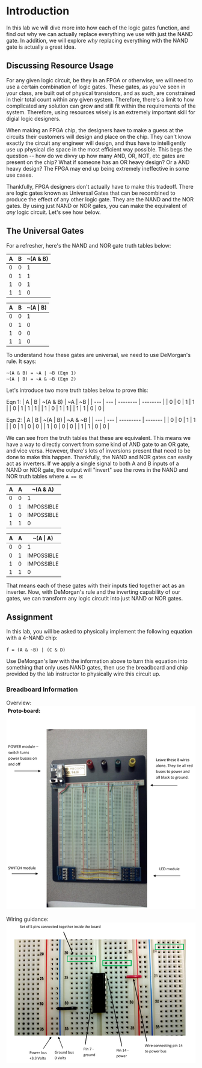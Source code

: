 # Introduction

In this lab we will dive more into how each of the logic gates function, and find out why we can actually replace everything we use with just the NAND gate. In addition, we will explore *why* replacing everything with the NAND gate is actually a great idea.

## Discussing Resource Usage

For any given logic circuit, be they in an FPGA or otherwise, we will need to use a certain combination of logic gates. These gates, as you've seen in your class, are built out of physical transistors, and as such, are constrained in their total count within any given system. Therefore, there's a limit to how complicated any solution can grow and still fit within the requirements of the system. Therefore, using resources wisely is an extremely important skill for digial logic designers.

When making an FPGA chip, the designers have to make a guess at the circuits their customers will design and place on the chip. They can't know exactly the circuit any engineer will design, and thus have to intelligently use up physical die space in the most efficient way possible. This begs the question -- how do we divvy up how many AND, OR, NOT, etc gates are present on the chip? What if someone has an OR heavy design? Or a AND heavy design? The FPGA may end up being extremely ineffective in some use cases.

Thankfully, FPGA designers don't actually have to make this tradeoff. There are logic gates known as Universal Gates that can be recombined to produce the effect of any other logic gate. They are the NAND and the NOR gates. By using just NAND or NOR gates, you can make the equivalent of *any* logic circuit. Let's see how below.

## The Universal Gates

For a refresher, here's the NAND and NOR gate truth tables below:

| A   | B   | ~(A & B) |
| --- | --- | -------- |
| 0   | 0   | 1        |
| 0   | 1   | 1        |
| 1   | 0   | 1        |
| 1   | 1   | 0        |

| A   | B   | ~(A \| B) |
| --- | --- | --------- |
| 0   | 0   | 1         |
| 0   | 1   | 0         |
| 1   | 0   | 0         |
| 1   | 1   | 0         |

To understand how these gates are universal, we need to use DeMorgan's rule. It says:

```
~(A & B) = ~A | ~B (Eqn 1)
~(A | B) = ~A & ~B (Eqn 2)
```

Let's introduce two more truth tables below to prove this:

Eqn 1:
| A   | B   | ~(A & B) | ~A \| ~B |
| --- | --- | -------- | -------- |
| 0   | 0   | 1        | 1        |
| 0   | 1   | 1        | 1        |
| 1   | 0   | 1        | 1        |
| 1   | 1   | 0        | 0        |

Eqn 2:
| A   | B   | ~(A \| B) | ~A & ~B |
| --- | --- | --------- | ------- |
| 0   | 0   | 1         | 1       |
| 0   | 1   | 0         | 0       |
| 1   | 0   | 0         | 0       |
| 1   | 1   | 0         | 0       |


We can see from the truth tables that these are equivalent. This means we have a way to directly convert from some kind of AND gate to an OR gate, and vice versa. However, there's lots of inversions present that need to be done to make this happen. Thankfully, the NAND and NOR gates can easily act as inverters. If we apply a single signal to both A and B inputs of a NAND or NOR gate, the output will "invert" see the rows in the NAND and NOR truth tables where `A == B`:

| A   | A   | ~(A & A)   |
| --- | --- | ---------- |
| 0   | 0   | 1          |
| 0   | 1   | IMPOSSIBLE |
| 1   | 0   | IMPOSSIBLE |
| 1   | 1   | 0          |

| A   | A   | ~(A \| A)  |
| --- | --- | ---------- |
| 0   | 0   | 1          |
| 0   | 1   | IMPOSSIBLE |
| 1   | 0   | IMPOSSIBLE |
| 1   | 1   | 0          |

That means each of these gates with their inputs tied together act as an inverter. Now, with DeMorgan's rule and the inverting capability of our gates, we can transform any logic circutit into just NAND or NOR gates.

## Assignment

In this lab, you will be asked to physically implement the following equation with a 4-NAND chip:

`f = (A & ~B) | (C & D)`

Use DeMorgan's law with the information above to turn this equation into something that only uses NAND gates, then use the breadboard and chip provided by the lab instructor to physically wire this circuit up.

### Breadboard Information

Overview: 
![Breadboard Overview](img/breadboard_overview.png)

Wiring guidance:
![Wiring Guidance](img/wiring_guidance.png)